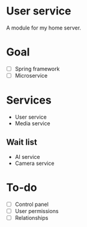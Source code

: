 # User service
A module for my home server.
# Goal
- [ ] Spring framework
- [ ] Microservice
# Services
- User service
- Media service
## Wait list
- AI service
- Camera service
# To-do
- [ ] Control panel
- [ ] User permissions
- [ ] Relationships
